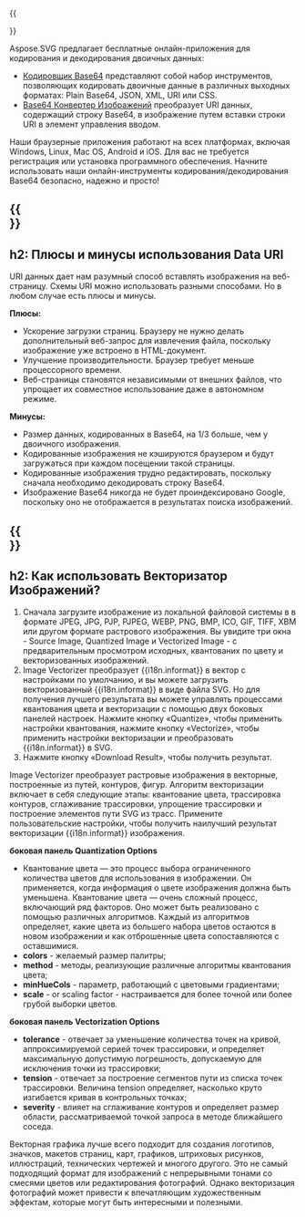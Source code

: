 ﻿---
translation: true
deploy: false
---

{{<section encode-online>}}

Aspose.SVG предлагает бесплатные онлайн-приложения для кодирования и декодирования двоичных данных:

 - [Кодировщик Base64](https://products.aspose.app/svg/encoding) представляют собой набор инструментов, позволяющих кодировать двоичные данные в различных выходных форматах: Plain Base64, JSON, XML, URI или CSS.
 - [Base64 Конвертер Изображений](https://products.aspose.app/svg/image-base64-decoder) преобразует URI данных, содержащий строку Base64, в изображение путем вставки строки URI в элемент управления вводом.
 
Наши браузерные приложения работают на всех платформах, включая Windows, Linux, Mac OS, Android и iOS. Для вас не требуется регистрация или установка программного обеспечения. Начните использовать наши онлайн-инструменты кодирования/декодирования Base64 безопасно, надежно и просто!

{{<section encode-uri>}}
---
h2: Плюсы и минусы использования Data URI
---

URI данных дает нам разумный способ вставлять изображения на веб-страницу. Схемы URI можно использовать разными способами. Но в любом случае есть плюсы и минусы.

<b>Плюсы:</b>

- Ускорение загрузки страниц. Браузеру не нужно делать дополнительный веб-запрос для извлечения файла, поскольку изображение уже встроено в HTML-документ.
- Улучшение производительности. Браузер требует меньше процессорного времени.
- Веб-страницы становятся независимыми от внешних файлов, что упрощает их совместное использование даже в автономном режиме.

<b>Минусы:</b>

- Размер данных, кодированных в Base64, на 1/3 больше, чем у двоичного изображения.
- Кодированные изображения не кэшируются браузером и будут загружаться при каждом посещении такой страницы.
- Кодированные изображения трудно редактировать, поскольку сначала необходимо декодировать строку Base64.
- Изображение Base64 никогда не будет проиндексировано Google, поскольку оно не отображается в результатах поиска изображений.

{{<section vectorization-use>}}
---
h2: Как использовать Векторизатор Изображений?
---

1. Сначала загрузите изображение из локальной файловой системы в в формате JPEG, JPG, PJP, PJPEG, WEBP, PNG, BMP, ICO, GIF, TIFF, XBM или другом формате растрового изображения. Вы увидите три окна - Source Image, Quantized Image и Vectorized Image - с предварительным просмотром исходных, квантованих по цвету и векторизованных изображений.
1. Image Vectorizer преобразует {{i18n.informat}} в вектор с настройками по умолчанию, и вы можете загрузить векторизованный {{i18n.informat}} в виде файла SVG. Но для получения лучшего результата вы можете управлять процессами квантования цвета и векторизации с помощью двух боковых панелей настроек. Нажмите кнопку «Quantize», чтобы применить настройки квантования, нажмите кнопку «Vectorize», чтобы применить настройки векторизации и преобразовать {{i18n.informat}} в SVG.
1. Нажмите кнопку «Download Result», чтобы получить результат.

 Image Vectorizer преобразует растровые изображения в векторные, построенные из путей, контуров, фигур. Алгоритм векторизации включает в себя следующие этапы: квантование цвета, трассировка контуров, сглаживание трассировки, упрощение трассировки и построение элементов пути SVG из трасс. Примените пользовательские настройки, чтобы получить наилучший результат векторизации {{i18n.informat}} изображения.

<b>боковая панель Quantization Options</b>
 - Квантование цвета — это процесс выбора ограниченного количества цветов для использования в изображении. Он применяется, когда информация о цвете изображения должна быть уменьшена. Квантование цвета — очень сложный процесс, включающий ряд факторов. Оно может быть реализовано с помощью различных алгоритмов. Каждый из алгоритмов определяет, какие цвета из большего набора цветов остаются в новом изображении и как отброшенные цвета сопоставляются с оставшимися.
 - <b>colors</b> - желаемый размер палитры;
 - <b>method</b> - методы, реализующие различные алгоритмы квантования цвета;
 - <b>minHueCols</b> - параметр, работающий с цветовыми градиентами;
 - <b>scale</b> - or scaling factor - настраивается для более точной или более грубой выборки цветов.


<b>боковая панель Vectorization Options</b>
- <b>tolerance</b> -  отвечает за уменьшение количества точек на кривой, аппроксимируемой серией точек трассировки, и определяет максимальную допустимую погрешность, допускаемую для исключения точки из трассировки;
- <b>tension</b> -  отвечает за построение сегментов пути из списка точек трассировки. Величина tension определяет, насколько круто изгибается кривая в контрольных точках;
- <b>severity</b> - влияет на сглаживание контуров и определяет размер области, рассматриваемой точкой запроса в методе ближайшего соседа.

Векторная графика лучше всего подходит для создания логотипов, значков, макетов страниц, карт, графиков, штриховых рисунков, иллюстраций, технических чертежей и многого другого. Это не самый подходящий формат для изображений с непрерывными тонами со смесями цветов или редактирования фотографий. Однако векторизация фотографий может привести к впечатляющим художественным эффектам, которые могут быть интересными и полезными.